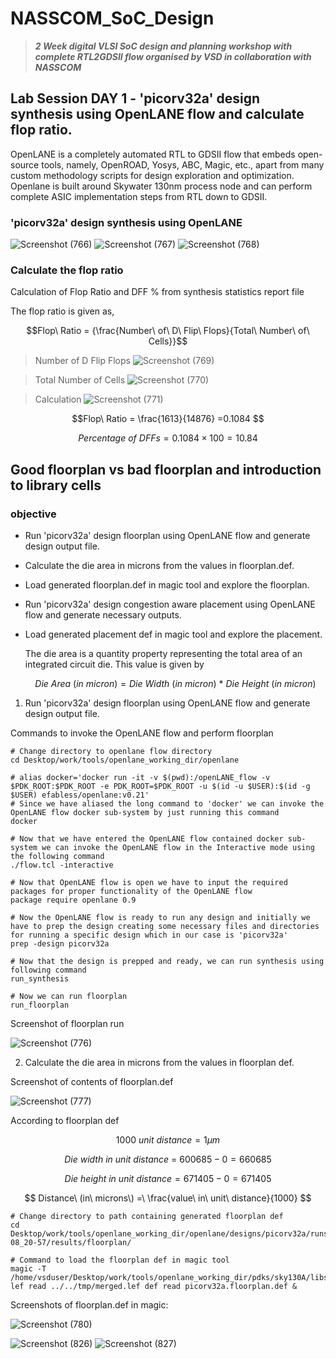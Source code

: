 # NASSCOM_SoC_Design
>***2 Week digital VLSI SoC design and planning workshop with complete RTL2GDSII flow organised by VSD in collaboration with NASSCOM***

## Lab Session DAY 1 - 'picorv32a' design synthesis using OpenLANE flow and calculate flop ratio.

OpenLANE is a completely automated RTL to GDSII flow that embeds open-source tools, namely, OpenROAD, Yosys, ABC, Magic, etc., apart from many custom methodology scripts for design exploration and optimization. Openlane is built around Skywater 130nm process node and can perform complete ASIC implementation steps from RTL down to GDSII.

### 'picorv32a' design synthesis using OpenLANE

![Screenshot (766)](https://github.com/user-attachments/assets/1256d4a0-2e27-455d-bad4-1a5bd55ba5b5)
![Screenshot (767)](https://github.com/user-attachments/assets/47845d3b-aa36-4a18-8d42-6685cf648d7b)
![Screenshot (768)](https://github.com/user-attachments/assets/f230417b-c1e1-42b3-8dee-237c9f005927)

### Calculate the flop ratio

Calculation of Flop Ratio and DFF % from synthesis statistics report file

The flop ratio is given as,

$$Flop\ Ratio = {\frac{Number\ of\ D\ Flip\ Flops}{Total\ Number\ of\ Cells}}$$

>Number of D Flip Flops
>![Screenshot (769)](https://github.com/user-attachments/assets/e71f3bd8-0c43-4a47-bb8f-523c6c55a60d)

>Total Number of Cells
>![Screenshot (770)](https://github.com/user-attachments/assets/cb184049-7e4c-40e8-a401-c960b8e1eb49)

>Calculation
>![Screenshot (771)](https://github.com/user-attachments/assets/8a000b00-f7df-4572-bb17-99e68e1e24ac)

$$Flop\ Ratio = \frac{1613}{14876} =0.1084 $$

$$Percentage\ of \ DFFs = 0.1084 \times 100 = 10.84%$$

## Good floorplan vs bad floorplan and introduction to library cells 

### objective
- Run 'picorv32a' design floorplan using OpenLANE flow and generate design output file.
- Calculate the die area in microns from the values in floorplan.def.
- Load generated floorplan.def in magic tool and explore the floorplan.
- Run 'picorv32a' design congestion aware placement using OpenLANE flow and generate necessary outputs.
- Load generated placement def in magic tool and explore the placement.

  The die area is a quantity property representing the total area of an integrated circuit die. This value is given by

  $$Die\ Area\ (in\ micron)=Die\ Width\ (in\ micron)\ *\ Die\ Height\ (in\ micron)$$
1. Run 'picorv32a' design floorplan using OpenLANE flow and generate design output file.

Commands to invoke the OpenLANE flow and perform floorplan

```
# Change directory to openlane flow directory
cd Desktop/work/tools/openlane_working_dir/openlane

# alias docker='docker run -it -v $(pwd):/openLANE_flow -v $PDK_ROOT:$PDK_ROOT -e PDK_ROOT=$PDK_ROOT -u $(id -u $USER):$(id -g $USER) efabless/openlane:v0.21'
# Since we have aliased the long command to 'docker' we can invoke the OpenLANE flow docker sub-system by just running this command
docker
  ```
```
# Now that we have entered the OpenLANE flow contained docker sub-system we can invoke the OpenLANE flow in the Interactive mode using the following command
./flow.tcl -interactive

# Now that OpenLANE flow is open we have to input the required packages for proper functionality of the OpenLANE flow
package require openlane 0.9

# Now the OpenLANE flow is ready to run any design and initially we have to prep the design creating some necessary files and directories for running a specific design which in our case is 'picorv32a'
prep -design picorv32a

# Now that the design is prepped and ready, we can run synthesis using following command
run_synthesis

# Now we can run floorplan
run_floorplan
```

Screenshot of floorplan run

![Screenshot (776)](https://github.com/user-attachments/assets/2148af66-0088-4cd8-a15c-8e0d0722dcce)

2. Calculate the die area in microns from the values in floorplan def.
   
Screenshot of contents of floorplan.def

![Screenshot (777)](https://github.com/user-attachments/assets/e1551b5a-5cd6-47ab-bfd0-727c6e505ba6)

According to floorplan def

$$ 1000\ unit\ distance=1 \mu m $$

$$ Die\ width\ in\ unit\ distance\ =\ 600685-0=660685 $$

$$ Die\ height\ in\ unit\ distance=671405-0=671405 $$

$$ Distance\ (in\ microns\) =\ \frac{value\ in\ unit\ distance}{1000} $$

```
# Change directory to path containing generated floorplan def
cd Desktop/work/tools/openlane_working_dir/openlane/designs/picorv32a/runs/31-08_20-57/results/floorplan/

# Command to load the floorplan def in magic tool
magic -T /home/vsduser/Desktop/work/tools/openlane_working_dir/pdks/sky130A/libs.tech/magic/sky130A.tech lef read ../../tmp/merged.lef def read picorv32a.floorplan.def &

```
Screenshots of floorplan.def in magic:

![Screenshot (780)](https://github.com/user-attachments/assets/ae5070a0-a28c-4f8f-9912-f19e6bc52986)

![Screenshot (826)](https://github.com/user-attachments/assets/ffd74d51-29a1-41cf-b55c-8ac380141160)
![Screenshot (827)](https://github.com/user-attachments/assets/71a4f6ff-5519-482f-9cec-4dc9586a82c0)


